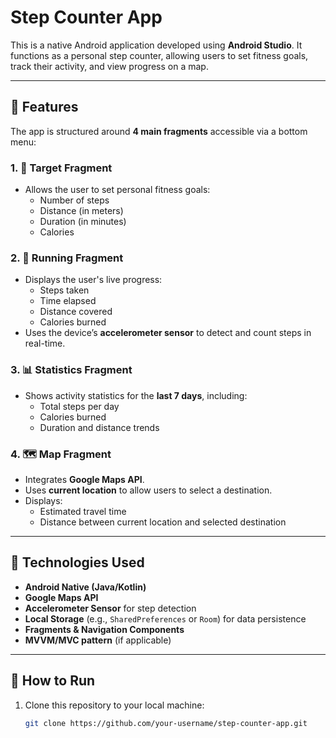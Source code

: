 # Step Counter App

This is a native Android application developed using **Android Studio**. It functions as a personal step counter, allowing users to set fitness goals, track their activity, and view progress on a map.

---

## 🚀 Features

The app is structured around **4 main fragments** accessible via a bottom menu:

### 1. 🎯 Target Fragment
- Allows the user to set personal fitness goals:
  - Number of steps
  - Distance (in meters)
  - Duration (in minutes)
  - Calories

### 2. 🏃 Running Fragment
- Displays the user's live progress:
  - Steps taken
  - Time elapsed
  - Distance covered
  - Calories burned
- Uses the device’s **accelerometer sensor** to detect and count steps in real-time.

### 3. 📊 Statistics Fragment
- Shows activity statistics for the **last 7 days**, including:
  - Total steps per day
  - Calories burned
  - Duration and distance trends

### 4. 🗺️ Map Fragment
- Integrates **Google Maps API**.
- Uses **current location** to allow users to select a destination.
- Displays:
  - Estimated travel time
  - Distance between current location and selected destination

---

## 🧠 Technologies Used

- **Android Native (Java/Kotlin)**
- **Google Maps API**
- **Accelerometer Sensor** for step detection
- **Local Storage** (e.g., `SharedPreferences` or `Room`) for data persistence
- **Fragments & Navigation Components**
- **MVVM/MVC pattern** (if applicable)

---

## 📱 How to Run

1. Clone this repository to your local machine:
   ```bash
   git clone https://github.com/your-username/step-counter-app.git
